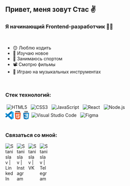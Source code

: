 ## Привет, меня зовут Стас ✌️

### Я начинающий Frontend-разработчик :man_student:

<br />

- 😊 Люблю кодить
- 🧐 Изучаю новое
- 🏃 Занимаюсь спортом
- 📽️ Смотрю фильмы
- 🎹 Играю на музыкальных инструментах 

<br />

### Стек технологий:

<img src="https://cdn.jsdelivr.net/gh/devicons/devicon/icons/html5/html5-original.svg" alt="HTML5" height="40" style="vertical-align:top; margin:4px"/>
<img src="https://cdn.jsdelivr.net/gh/devicons/devicon/icons/css3/css3-original.svg" alt="CSS3" height="40" style="vertical-align:top; margin:4px"/>
<img src="https://cdn.jsdelivr.net/gh/devicons/devicon/icons/javascript/javascript-original.svg" alt="JavaScript" height="40" style="vertical-align:top; margin:4px"/>
<img src="https://cdn.jsdelivr.net/gh/devicons/devicon/icons/react/react-original.svg" alt="React" height="40" style="vertical-align:top; margin:4px"/>
<img src="https://cdn.jsdelivr.net/gh/devicons/devicon/icons/nodejs/nodejs-original.svg" alt="Node.js" height="40" style="vertical-align:top; margin:4px"/>
<img src="https://cdn.jsdelivr.net/gh/devicons/devicon/icons/vscode/vscode-original.svg" alt="Visual Studio Code" height="40" style="vertical-align:top; margin:4px"/>
<img src="https://cdn.jsdelivr.net/gh/devicons/devicon/icons/figma/figma-original.svg" alt="Figma" height="40" style="vertical-align:top; margin:4px"/>

<img align="left" alt="Visual Studio Code" width="26px" src="https://raw.githubusercontent.com/github/explore/80688e429a7d4ef2fca1e82350fe8e3517d3494d/topics/visual-studio-code/visual-studio-code.png" />
<img align="left" alt="HTML5" width="26px" src="https://raw.githubusercontent.com/github/explore/80688e429a7d4ef2fca1e82350fe8e3517d3494d/topics/html/html.png" />
<img align="left" alt="CSS3" width="26px" src="https://raw.githubusercontent.com/github/explore/80688e429a7d4ef2fca1e82350fe8e3517d3494d/topics/css/css.png" />


<br />
<br />

### Связаться со мной:

[<img align="left" alt="Stanislav | LinkedIn" width="26px" style="padding-right:10px" src="https://www.svgrepo.com/show/349436/linkedin.svg" />][linkedin]
[<img align="left" alt="Stanislav | Instagram" width="26px" style="padding-right:10px" src="https://www.svgrepo.com/show/303145/instagram-2-1-logo.svg" />][instagram]
[<img align="left" alt="Stanislav | VK" width="26px" style="padding-right:10px" src="https://www.svgrepo.com/show/349554/vk.svg" />][vk]
[<img align="left" alt="Stanislav | Telegram" width="26px" style="padding-right:10px" src="https://www.svgrepo.com/show/349527/telegram.svg" />][tg]


[linkedin]: https://www.linkedin.com/in/stanislav-tarasov-11b428191/
[instagram]: https://www.instagram.com/oloe_stase/
[vk]: https://vk.com/id2292680
[tg]: https://t.me/COHuK